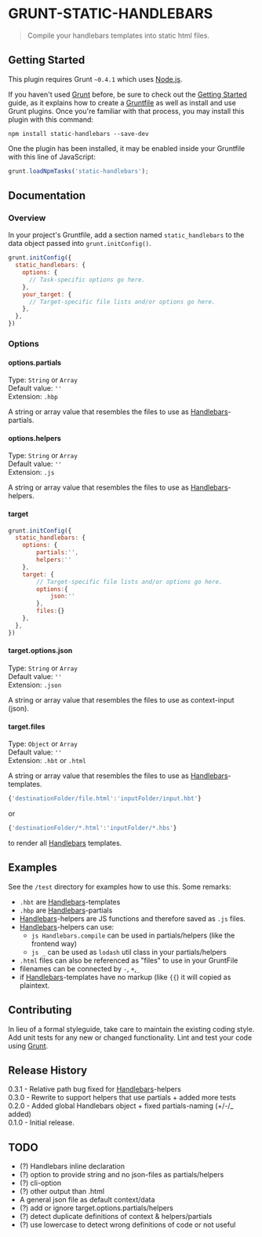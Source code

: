 # GRUNT-STATIC-HANDLEBARS

> Compile your handlebars templates into static html files.

## Getting Started
This plugin requires Grunt `~0.4.1` which uses [Node.js](http://nodejs.org/download).

If you haven't used [Grunt](http://gruntjs.com/) before, be sure to check out the [Getting Started](http://gruntjs.com/getting-started) guide, as it explains how to create a [Gruntfile](http://gruntjs.com/sample-gruntfile) as well as install and use Grunt plugins. Once you're familiar with that process, you may install this plugin with this command:

```shell
npm install static-handlebars --save-dev
```

One the plugin has been installed, it may be enabled inside your Gruntfile with this line of JavaScript:

```js
grunt.loadNpmTasks('static-handlebars');
```

## Documentation

### Overview
In your project's Gruntfile, add a section named `static_handlebars` to the data object passed into `grunt.initConfig()`.

```js
grunt.initConfig({
  static_handlebars: {
    options: {
      // Task-specific options go here.
    },
    your_target: {
      // Target-specific file lists and/or options go here.
    },
  },
})
```

### Options

#### options.partials

Type: `String` or `Array`  
Default value: `''`  
Extension: `.hbp`

A string or array value that resembles the files to use as [Handlebars](http://handlebarsjs.com)-partials.

#### options.helpers

Type: `String` or `Array`  
Default value: `''`  
Extension: `.js`

A string or array value that resembles the files to use as [Handlebars](http://handlebarsjs.com)-helpers.

#### target

```js
grunt.initConfig({
  static_handlebars: {
    options: {
    	partials:'',
    	helpers:''
    },
    target: {
        // Target-specific file lists and/or options go here.
    	options:{
    		json:''
    	},
    	files:{}
    },
  },
})
```

#### target.options.json

Type: `String` or `Array`  
Default value: `''`  
Extension: `.json`

A string or array value that resembles the files to use as context-input (json).

#### target.files

Type: `Object` or `Array`  
Default value: `''`  
Extension: `.hbt` or `.html`

A string or array value that resembles the files to use as [Handlebars](http://handlebarsjs.com)-templates.

```js
{'destinationFolder/file.html':'inputFolder/input.hbt'}
```  
or  
```js
{'destinationFolder/*.html':'inputFolder/*.hbs'}
```  
to render all [Handlebars](http://handlebarsjs.com) templates.

## Examples

See the ```/test``` directory for examples how to use this. Some remarks:

* ```.hbt``` are [Handlebars](http://handlebarsjs.com)-templates
* ```.hbp``` are [Handlebars](http://handlebarsjs.com)-partials
* [Handlebars](http://handlebarsjs.com)-helpers are JS functions and therefore saved as ```.js``` files.
* [Handlebars](http://handlebarsjs.com)-helpers can use:
	* ```js Handlebars.compile``` can be used in partials/helpers (like the frontend way)
	* ```js _``` can be used as ```lodash``` util class in your partials/helpers
* ```.html``` files can also be referenced as "files" to use in your GruntFile
* filenames can be connected by ```-```, ```+```,```_```
* if [Handlebars](http://handlebarsjs.com)-templates have no markup (like ```{{```) it will copied as plaintext.

## Contributing
In lieu of a formal styleguide, take care to maintain the existing coding style. Add unit tests for any new or changed functionality. Lint and test your code using [Grunt](http://gruntjs.com/).

## Release History
0.3.1 - Relative path bug fixed for [Handlebars](htt://handlebarsjs.com)-helpers  
0.3.0 - Rewrite to support helpers that use partials + added more tests  
0.2.0 - Added global Handlebars object + fixed partials-naming (+/-/_ added)  
0.1.0 - Initial release.

## TODO
* (?) Handlebars inline declaration
* (?) option to provide string and no json-files as partials/helpers
* (?) cli-option
* (?) other output than .html
* A general json file as default context/data
* (?) add or ignore target.options.partials/helpers
* (?) detect duplicate definitions of context &amp; helpers/partials
* (?) use lowercase to detect wrong definitions of code or not useful